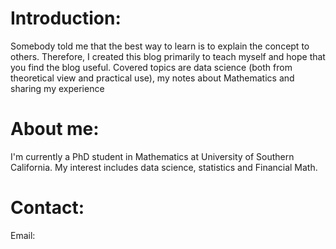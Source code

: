 <vue-mathjax></vue-mathjax>
# Introduction:

Somebody told me that the best way to learn is to explain the concept to others. Therefore, I created this blog primarily to teach myself and hope that you find the blog useful. Covered topics are data science (both from theoretical view and practical use), my notes about Mathematics and sharing my experience

# About me:
I'm currently a PhD student in Mathematics at University of Southern California. My interest includes data science, statistics and Financial Math.

# Contact:
Email: 
<br/>
<br/>
<br/>

